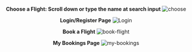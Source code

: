 <div style="text-align: center; margin-bottom: 2px;>
  A Flights Portal App with C# ASP.NET for backend, Angular 14 for frontend and MS SQL for database.
  
  <b>Home page</b>
  ![Home](https://github.com/AmpatzidisSavvas/FlightsPortalApp/assets/134397286/04d6eeb1-d587-469a-8ca3-c0ac80aa1c43)
  
  
  <b>Choose a Flight: Scroll down or type the name at search input</b>
  ![choose](https://github.com/AmpatzidisSavvas/FlightsPortalApp/assets/134397286/492425f2-1492-4195-b770-ccc446647497)
  
  
  <b>Login/Register Page</b>
  ![Login](https://github.com/AmpatzidisSavvas/FlightsPortalApp/assets/134397286/8581ea5b-2633-449a-ad0f-12b1533e2ed6)
  
  <b>Book a Flight</b>
  ![book-flight](https://github.com/AmpatzidisSavvas/FlightsPortalApp/assets/134397286/150d6757-b547-487a-92db-bf049d1d2045)
  
  <b>My Bookings Page</b>
  ![my-bookings](https://github.com/AmpatzidisSavvas/FlightsPortalApp/assets/134397286/0a913961-23b1-419d-ab48-fe195ff6bd75)
</div>
